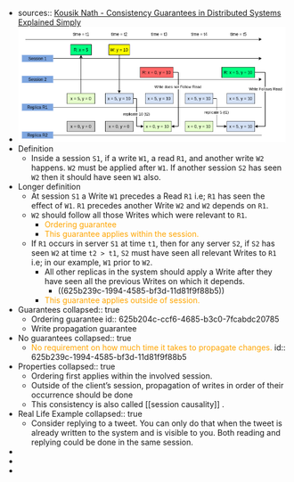 - sources:: [Kousik Nath - Consistency Guarantees in Distributed Systems Explained Simply](https://kousiknath.medium.com/consistency-guarantees-in-distributed-systems-explained-simply-720caa034116)
- ![image.png](../assets/image_1650138751079_0.png)
- Definition
	- Inside a session `S1`, if a write `W1`, a read `R1`, and another write `W2` happens. `W2` must be applied after `W1`. If another session `S2` has seen `W2` then it should have seen `W1` also.
- Longer definition
	- At session `S1` a Write `W1` precedes a Read `R1` i.e; `R1` has seen the effect of `W1`. 
	  `R1` precedes another Write `W2` and `W2` depends on `R1`.
	- `W2` should follow all those Writes which were relevant to `R1`.
		- <span style="color: orange">Ordering guarantee</span>
		- <span style="color: orange">This guarantee applies within the session.</span>
	- If `R1` occurs in server `S1` at time `t1`, then for any server `S2`, if `S2` has seen `W2` at time `t2 > t1`, `S2` must have seen all relevant Writes to `R1` i.e; in our example, `W1` prior to `W2`.
		- All other replicas in the system should apply a Write after they have seen all the previous Writes on which it depends.
			- ((625b239c-1994-4585-bf3d-11d81f9f88b5))
		- <span style="color: orange">This guarantee applies outside of session.</span>
- Guarantees
  collapsed:: true
	- Ordering guarantee
	  id:: 625b204c-ccf6-4685-b3c0-7fcabdc20785
	- Write propagation guarantee
- No guarantees
  collapsed:: true
	- <span style="color: orange">No requirement on how much time it takes to propagate changes.</span>
	  id:: 625b239c-1994-4585-bf3d-11d81f9f88b5
- Properties
  collapsed:: true
	- Ordering first applies within the involved session.
	- Outside of the client’s session, propagation of writes in order of their occurrence should be done
	- This consistency is also called [[session causality]] .
- Real Life Example
  collapsed:: true
	- Consider replying to a tweet. You can only do that when the tweet is already written to the system and is visible to you. Both reading and replying could be done in the same session.
-
-
-